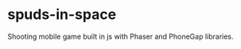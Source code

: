 spuds-in-space
==============

Shooting mobile game built in js with Phaser and PhoneGap libraries.
